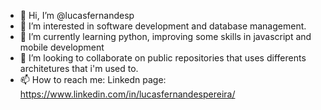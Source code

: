 - 👋 Hi, I’m @lucasfernandesp
- 👀 I’m interested in software development and database management.
- 🌱 I’m currently learning python, improving some skills in javascript and mobile development
- 💞️ I’m looking to collaborate on public repositories that uses differents architetures that i'm used to.
- 📫 How to reach me: Linkedn page: https://www.linkedin.com/in/lucasfernandespereira/

<!---
lucasfernandesp/lucasfernandesp is a ✨ special ✨ repository because its `README.md` (this file) appears on your GitHub profile.
You can click the Preview link to take a look at your changes.
--->
